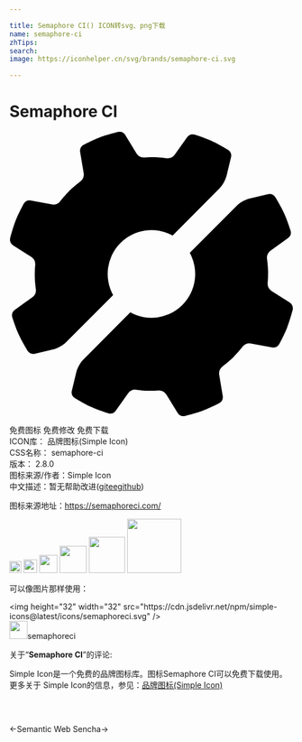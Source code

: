 ```yaml
---

title: Semaphore CI() ICON转svg、png下载
name: semaphore-ci
zhTips: 
search: 
image: https://iconhelper.cn/svg/brands/semaphore-ci.svg

---
```


# Semaphore CI  <small style="font-size: 60%;font-weight: 100"></small>

<div id="svg" class="svg-wrap">
<svg role="img" xmlns="http://www.w3.org/2000/svg" viewBox="0 0 24 24"><title>Semaphore CI icon</title><path d="M21.864 5.266a.595.595 0 01.61.257s.467.76.744 1.365c.275.604.542 1.453.542 1.453a.592.592 0 01-.208.628l-1.505 1.073a.757.757 0 00-.284.646s.084.573.096 1.066c.01.485-.04 1.045-.04 1.045a.752.752 0 00.316.628l1.561.993c.192.122.3.398.24.618 0 0-.222.862-.467 1.48-.242.62-.668 1.4-.668 1.4a.592.592 0 01-.595.287l-1.819-.337a.76.76 0 00-.66.245s-.381.489-.754.861c-.414.415-.997.857-.997.857a.76.76 0 00-.254.658l.306 1.824a.592.592 0 01-.298.59s-.79.412-1.414.645c-.623.233-1.488.44-1.488.44a.592.592 0 01-.61-.251l-.967-1.576a.756.756 0 00-.624-.328s-.496.04-.949.025c-.466-.015-.986-.09-.986-.09a.754.754 0 00-.646.281L8.97 23.555a.593.593 0 01-.628.207s-.85-.267-1.456-.543c-.605-.276-1.362-.74-1.362-.74a.592.592 0 01-.256-.61l.385-1.599c.08-.331.338-.796.579-1.037l3.98-3.993a3.7 3.7 0 005.026-5.025l3.988-3.989c.241-.24.705-.5 1.036-.579zM2.134 18.733a.595.595 0 01-.61-.257s-.467-.758-.743-1.364c-.276-.605-.543-1.453-.543-1.453a.592.592 0 01.207-.628l1.506-1.073a.757.757 0 00.283-.646s-.082-.573-.095-1.066c-.01-.485.04-1.046.04-1.046a.752.752 0 00-.316-.628L.303 9.58a.592.592 0 01-.241-.617S.285 8.1.528 7.48c.244-.617.67-1.4.67-1.4a.592.592 0 01.594-.286l1.819.337a.76.76 0 00.661-.244s.38-.489.753-.862c.414-.414.997-.855.997-.855a.76.76 0 00.254-.66L5.97 1.688a.592.592 0 01.298-.591S7.058.685 7.682.45C8.305.219 9.17.012 9.17.012a.592.592 0 01.612.25l.966 1.578a.756.756 0 00.624.326s.496-.039.949-.024c.466.015.986.091.986.091a.754.754 0 00.646-.283L15.028.445a.593.593 0 01.628-.208s.85.268 1.456.544c.605.275 1.362.74 1.362.74a.593.593 0 01.256.61l-.385 1.599a2.59 2.59 0 01-.578 1.036L13.786 8.76a3.7 3.7 0 00-5.026 5.026l-3.988 3.987c-.24.242-.705.5-1.036.58z"/></svg>
</div>
<detail full-name='semaphore-ci'></detail>

<div class="detail-page">
<p>
<span><span class="badge-success badge">免费图标</span> <span class="badge-success badge">免费修改</span>  <span class="badge-success badge">免费下载</span> </span>
<br/>
<span>
ICON库：
<span class="badge-secondary badge">品牌图标(Simple Icon)</span> 
</span>
<br/>
<span>
CSS名称：
<span class="badge-secondary badge">semaphore-ci</span> 
</span>

<br/>
<span>
版本：
<span class="badge-secondary badge">2.8.0</span> 
</span>
<br/>
<span>图标来源/作者：<span class="badge-light badge">Simple Icon</span></span> 
<br/>
<span class="zh-detail">中文描述：暂无<span class="help-link"><span>帮助改进</span>(<a href="https://gitee.com/liuwave/icon-helper/edit/master/json/brands/semaphore-ci.json" target="_blank" rel="noopener noreferrer">gitee</a><a href="https://github.com/liuwave/icon-helper/edit/master/json/brands/semaphore-ci.json" target="_blank" rel="noopener noreferrer">github</a></span>)</span><br/>
</p>
</div><div class="description description alert alert-light"><p>图标来源地址：<a href="https://semaphoreci.com/" target="_blank" rel="noopener noreferrer">https://semaphoreci.com/</a></p></div>
<div class="alert alert-dark">
<img height="21" width="21" src="https://cdn.jsdelivr.net/npm/simple-icons@latest/icons/semaphoreci.svg" />
<img height="24" width="24" src="https://cdn.jsdelivr.net/npm/simple-icons@latest/icons/semaphoreci.svg" />
<img height="32" width="32" src="https://cdn.jsdelivr.net/npm/simple-icons@latest/icons/semaphoreci.svg" />
<img height="48" width="48" src="https://cdn.jsdelivr.net/npm/simple-icons@latest/icons/semaphoreci.svg" />
<img height="64" width="64" src="https://cdn.jsdelivr.net/npm/simple-icons@latest/icons/semaphoreci.svg" />
<img height="96" width="96" src="https://cdn.jsdelivr.net/npm/simple-icons@latest/icons/semaphoreci.svg" />

</div>
<div>
  <p>可以像图片那样使用：    
  </p>
  <div class="alert alert-primary" style="font-size: 14px">
    &lt;img height="32" width="32" src="https://cdn.jsdelivr.net/npm/simple-icons@latest/icons/semaphoreci.svg" /&gt;
    <copy-btn content='<img height="32" width="32" src="https://cdn.jsdelivr.net/npm/simple-icons@latest/icons/semaphoreci.svg" />'></copy-btn>
  </div>
  <div class="alert alert-secondary">
    <img height="32" width="32" src="https://cdn.jsdelivr.net/npm/simple-icons@latest/icons/semaphoreci.svg" />semaphoreci
    <copy-btn content="semaphoreci" btn-title="复制图标名称"></copy-btn>
  </div>
</div>
<div class="icon-detail__container">
<p>关于“<b>Semaphore CI</b>”的评论:</p>
</div>
<Vssue title="关于“Semaphore CI”的评论" />
<div><p>Simple Icon是一个免费的品牌图标库。图标Semaphore CI可以免费下载使用。更多关于  Simple Icon的信息，参见：<a target="_blank" href="https://iconhelper.cn/brands.html">品牌图标(Simple Icon)</a>
</p></div>


<div style="padding:2rem 0 " class="page-nav"><p class="inner"><span class="prev">←<router-link to="/icon/semantic-web.html">Semantic Web</router-link></span> <span class="next"><router-link to="/icon/sencha.html">Sencha</router-link>→</span></p></div>
